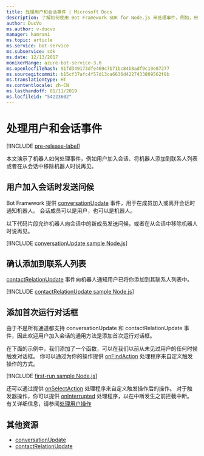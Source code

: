 ```yaml
---
title: 处理用户和会话事件 | Microsoft Docs
description: 了解如何使用 Bot Framework SDK for Node.js 来处理事件，例如，用户加入会话。
author: DucVo
ms.author: v-ducvo
manager: kamrani
ms.topic: article
ms.service: bot-service
ms.subservice: sdk
ms.date: 12/13/2017
monikerRange: azure-bot-service-3.0
ms.openlocfilehash: 91fd349173dfe469c7b71bc84b8adf9c19e07277
ms.sourcegitcommit: b15cf37afc4f57d13ca6636d4227433809562f8b
ms.translationtype: HT
ms.contentlocale: zh-CN
ms.lasthandoff: 01/11/2019
ms.locfileid: "54223602"
---
```

# <a name="handle-user-and-conversation-events"></a>处理用户和会话事件

[!INCLUDE [pre-release-label](../includes/pre-release-label-v3.md)]

本文演示了机器人如何处理事件，例如用户加入会话、将机器人添加到联系人列表或者在从会话中移除机器人时说再见。


## <a name="greet-a-user-on-conversation-join"></a>用户加入会话时发送问候
Bot Framework 提供 [conversationUpdate][conversationUpdate] 事件，用于在成员加入或离开会话时通知机器人。 会话成员可以是用户，也可以是机器人。

以下代码片段允许机器人向会话中的新成员发送问候，或者在从会话中移除机器人时说再见。

[!INCLUDE [conversationUpdate sample Node.js](../includes/snippet-code-node-conversationupdate-1.md)]

## <a name="acknowledge-add-to-contacts-list"></a>确认添加到联系人列表

[contactRelationUpdate][contactRelationUpdate] 事件向机器人通知用户已将你添加到其联系人列表中。

[!INCLUDE [contactRelationUpdate sample Node.js](../includes/snippet-code-node-contactrelationupdate-1.md)]

## <a name="add-a-first-run-dialog"></a>添加首次运行对话框

由于不是所有通道都支持 conversationUpdate 和 contactRelationUpdate 事件，因此欢迎用户加入会话的通用方法是添加首次运行对话框。

在下面的示例中，我们添加了一个函数，可以在我们以前从未见过用户的任何时候触发对话框。 你可以通过为你的操作提供 [onFindAction][onFindAction] 处理程序来自定义触发操作的方式。 

[!INCLUDE [first-run sample Node.js](../includes/snippet-code-node-first-run-dialog-1.md)]

还可以通过提供 [onSelectAction][onSelectAction] 处理程序来自定义触发操作后的操作。 对于触发器操作，你可以提供 [onInterrupted][onInterrupted] 处理程序，以在中断发生之前拦截中断。 有关详细信息，请参阅[处理用户操作](bot-builder-nodejs-dialog-actions.md)

## <a name="additional-resources"></a>其他资源

* [conversationUpdate][conversationUpdate]
* [contactRelationUpdate][contactRelationUpdate]

[conversationUpdate]: https://docs.botframework.com/en-us/node/builder/chat-reference/interfaces/_botbuilder_d_.iconversationupdate.html
[contactRelationUpdate]: https://docs.botframework.com/en-us/node/builder/chat-reference/interfaces/_botbuilder_d_.icontactrelationupdate.html

[onFindAction]: https://docs.botframework.com/en-us/node/builder/chat-reference/interfaces/_botbuilder_d_.itriggeractionoptions#onfindaction
[onSelectAction]: https://docs.botframework.com/en-us/node/builder/chat-reference/interfaces/_botbuilder_d_.itriggeractionoptions#onselectaction
[onInterrupted]: https://docs.botframework.com/en-us/node/builder/chat-reference/interfaces/_botbuilder_d_.itriggeractionoptions#oninterrupted

[SendTyping]: https://docs.botframework.com/en-us/node/builder/chat-reference/classes/_botbuilder_d_.session#sendtyping
[IMessage]: http://docs.botframework.com/en-us/node/builder/chat-reference/interfaces/_botbuilder_d_.imessage
[ChatConnector]: https://docs.botframework.com/en-us/node/builder/chat-reference/classes/_botbuilder_d_.chatconnector.html
[session_userData]: https://docs.botframework.com/en-us/node/builder/chat-reference/classes/_botbuilder_d_.session.html#userdata
